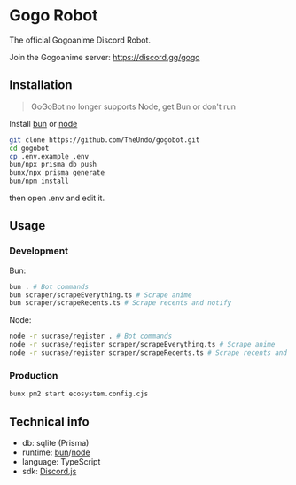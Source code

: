# Gogo Robot

The official Gogoanime Discord Robot.

Join the Gogoanime server: https://discord.gg/gogo

## Installation

> GoGoBot no longer supports Node, get Bun or don't run

Install [bun](https://bun.sh) or [node](https://nodejs.org/)

```sh
git clone https://github.com/TheUndo/gogobot.git
cd gogobot
cp .env.example .env
bun/npx prisma db push
bunx/npx prisma generate
bun/npm install
```

then open .env and edit it.

## Usage

### Development

Bun:
```sh
bun . # Bot commands
bun scraper/scrapeEverything.ts # Scrape anime
bun scraper/scrapeRecents.ts # Scrape recents and notify
```

Node:
```sh
node -r sucrase/register . # Bot commands
node -r sucrase/register scraper/scrapeEverything.ts # Scrape anime
node -r sucrase/register scraper/scrapeRecents.ts # Scrape recents and notify
```

### Production

```sh
bunx pm2 start ecosystem.config.cjs
```

## Technical info

- db: sqlite (Prisma)
- runtime: [bun](https://bun.sh)/[node](https://nodejs.org/)
- language: TypeScript
- sdk: [Discord.js](https://discord.js.org)
